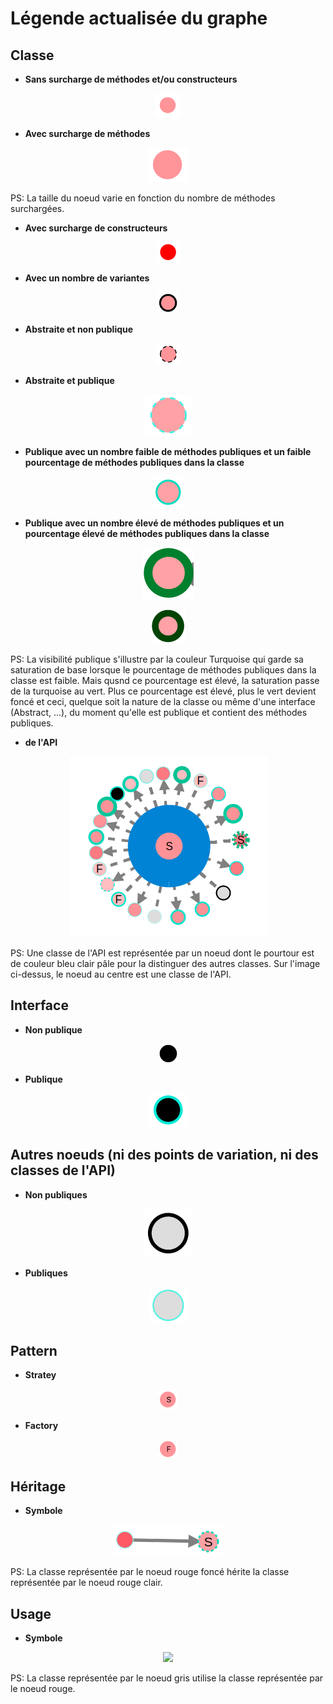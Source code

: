 # Légende actualisée du graphe

## Classe
* **Sans surcharge de méthodes et/ou constructeurs**
<p align="center">
    <img src="./readme_files/class.png"/>
</p>

* **Avec surcharge de méthodes**
<p align="center">
    <img src="./readme_files/class_method_overload.png"/>
</p>

PS: La taille du noeud varie en fonction du nombre de méthodes surchargées. 

* **Avec surcharge de constructeurs**
<p align="center">
    <img src="./readme_files/class_constructor_overloads.png"/>
</p>

* **Avec un nombre de variantes**
<p align="center">
    <img src="./readme_files/class_variants.png"/>
</p>

* **Abstraite et non publique**
<p align="center">
    <img src="./readme_files/class_abstract.png"/>
</p>

* **Abstraite et publique**
<p align="center">
    <img src="./readme_files/abstract_public.png"/>
</p>

* **Publique avec un nombre faible de méthodes publiques et un faible pourcentage de méthodes publiques dans la classe**
<p align="center">
    <img src="./readme_files/class_public_green_light.png"/>
</p>

* **Publique avec un nombre élevé de méthodes publiques et un pourcentage élevé de méthodes publiques dans la classe**
<p align="center">
    <img src="./readme_files/class_public_green.png"/>
</p>
<p align="center">
    <img src="./readme_files/class_public_green_more.png"/>
</p>

PS: La visibilité publique s'illustre par la couleur Turquoise qui garde sa saturation de base lorsque le pourcentage de méthodes publiques dans la classe est faible.
Mais qusnd ce pourcentage est élevé, la saturation passe de la turquoise au vert.
Plus ce pourcentage est élevé, plus le vert devient foncé et ceci, quelque soit la nature de la classe ou même d'une interface (Abstract, ...), du moment qu'elle est publique et contient des méthodes publiques.

* **de l'API**
<p align="center">
    <img src="./readme_files/class_api.png"/>
</p> 

PS: Une classe de l'API est représentée par un noeud dont le pourtour est de couleur bleu clair pâle pour la distinguer des autres classes.
Sur l'image ci-dessus, le noeud au centre est une classe de l'API. 

## Interface
* **Non publique**
<p align="center">
    <img src="./readme_files/interface.png"/>
</p>

* **Publique**
<p align="center">
    <img src="./readme_files/interface_public.png"/>
</p>

## Autres noeuds (ni des points de variation, ni des classes de l'API)
* **Non publiques**
<p align="center">
    <img src="./readme_files/variant_non_public.png"/>
</p>

* **Publiques**
<p align="center">
    <img src="./readme_files/variant_public.png"/>
</p>
       
## Pattern
* **Stratey**
<p align="center">
    <img src="./readme_files/strategy.png"/>
</p>

* **Factory**
<p align="center">
    <img src="./readme_files/factory.png"/>
</p>

## Héritage
* **Symbole**
<p align="center">
    <img src="./readme_files/inheritance.png"/>
</p>
PS: La classe représentée par le noeud rouge foncé hérite la classe représentée par le noeud rouge clair.

## Usage
* **Symbole**
<p align="center">
    <img src="./readme_files/usage.png"/>
</p>
PS: La classe représentée par le noeud gris utilise la classe représentée par le noeud rouge. 